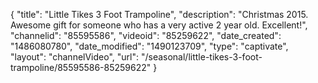 {
    "title": "Little Tikes 3 Foot Trampoline",
    "description": "Christmas 2015. Awesome gift for someone who has a very active 2 year old.  Excellent!",
    "channelid": "85595586",
    "videoid": "85259622",
    "date_created": "1486080780",
    "date_modified": "1490123709",
    "type": "captivate",
    "layout": "channelVideo",
    "url": "\/seasonal\/little-tikes-3-foot-trampoline\/85595586-85259622"
}